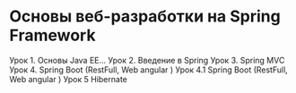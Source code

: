 # Основы веб-разработки на Spring Framework

Урок 1.  Основы Java EE...
Урок 2.  Введение в Spring
Урок 3.  Spring MVC
Урок 4.  Spring Boot (RestFull, Web angular )
Урок 4.1 Spring Boot (RestFull, Web angular )
Урок 5   Hibernate



